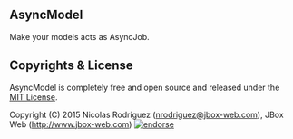 ## AsyncModel

Make your models acts as AsyncJob.

## Copyrights & License

AsyncModel is completely free and open source and released under the [MIT License](https://github.com/jbox-web/async_model/blob/master/LICENSE).

Copyright (C) 2015 Nicolas Rodriguez (nrodriguez@jbox-web.com), JBox Web (http://www.jbox-web.com) [![endorse](https://api.coderwall.com/n-rodriguez/endorsecount.png)](https://coderwall.com/n-rodriguez)
